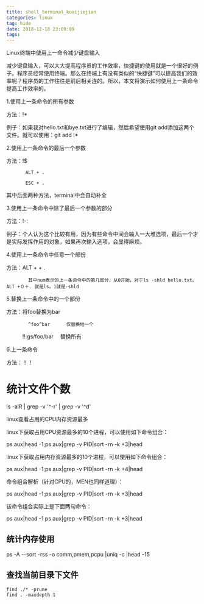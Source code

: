 ```yaml
---
title: shell_terminal_kuaijiejian
categories: linux
tag: hide
date: 2018-12-18 23:09:09
tags:
---
```


Linux终端中使用上一命令减少键盘输入
 
减少键盘输入，可以大大提高程序员的工作效率，快捷键的使用就是一个很好的例子。程序员经常使用终端。那么在终端上有没有类似的“快捷键”可以提高我们的效率呢？程序员的工作往往是前后相关连的。所以，本文将演示如何使用上一条命令提高工作效率的。
 
1.使用上一条命令的所有参数
 
方法：!*
 
例子：如果我对hello.txt和bye.txt进行了编辑，然后希望使用git add添加这两个文件。就可以使用：git add !*
 

 
2.使用上一条命令的最后一个参数
 
方法：!$
 
           ALT + .
 
           ESC + .
 
其中后面两种方法，terminal中会自动补全
 

 
3.使用上一条命令中除了最后一个参数的部分
 
方法：!-:
 
例子：个人认为这个比较有用，因为有些命令中间会输入一大堆选项，最后一个才是实际发挥作用的对象，如果再次输入选项，会显得麻烦。
 

 
4.使用上一条命令中任意一个部份
 
方法：ALT + <num> + .
 
            其中num表示的上一条命令中的第几部分，从0开始，对于ls -shld hello.txt。ALT +０＋. 就是ls。1就是-shld
 
5.替换上一条命令中的一个部份
 
方法：将foo替换为bar
 
            ^foo^bar 　　　仅替换地一个
 
　　　!!:gs/foo/bar   　替换所有
 

 
6.上一条命令
 
方法：！！
 
# 统计文件个数  
ls -alR  | grep -v '^-r' | grep -v '^d'

linux查看占用的CPU内存资源最多
 
linux下获取占用CPU资源最多的10个进程，可以使用如下命令组合： 
 
ps aux|head -1;ps aux|grep -v PID|sort -rn -k +3|head
 
linux下获取占用内存资源最多的10个进程，可以使用如下命令组合： 
 
ps aux|head -1;ps aux|grep -v PID|sort -rn -k +4|head
 
命令组合解析（针对CPU的，MEN也同样道理）： 
 
ps aux|head -1;ps aux|grep -v PID|sort -rn -k +3|head
 
该命令组合实际上是下面两句命令： 
 
ps aux|head -1 ps aux|grep -v PID|sort -rn -k +3|head

## 统计内存使用
ps -A --sort -rss -o comm,pmem,pcpu |uniq -c |head -15
## 查找当前目录下文件
```
find ./* -prune
find . -maxdepth 1
```